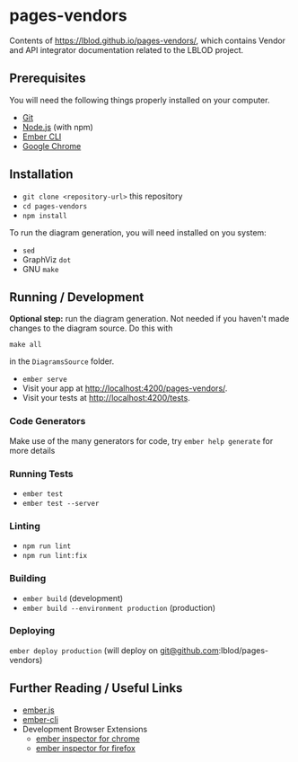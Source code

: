 # pages-vendors

Contents of https://lblod.github.io/pages-vendors/, which contains Vendor and API integrator documentation related to the LBLOD project.
## Prerequisites

You will need the following things properly installed on your computer.

* [Git](https://git-scm.com/)
* [Node.js](https://nodejs.org/) (with npm)
* [Ember CLI](https://cli.emberjs.com/release/)
* [Google Chrome](https://google.com/chrome/)

## Installation

* `git clone <repository-url>` this repository
* `cd pages-vendors`
* `npm install`

To run the diagram generation, you will need installed on you system:

* `sed`
* GraphViz `dot`
* GNU `make`

## Running / Development

**Optional step:** run the diagram generation. Not needed if you haven't made
changes to the diagram source. Do this with

  `make all`

in the `DiagramsSource` folder.

* `ember serve`
* Visit your app at [http://localhost:4200/pages-vendors/](http://localhost:4200/pages-vendors/).
* Visit your tests at [http://localhost:4200/tests](http://localhost:4200/tests).

### Code Generators

Make use of the many generators for code, try `ember help generate` for more details

### Running Tests

* `ember test`
* `ember test --server`

### Linting

* `npm run lint`
* `npm run lint:fix`

### Building

* `ember build` (development)
* `ember build --environment production` (production)

### Deploying

`ember deploy production` (will deploy on git@github.com:lblod/pages-vendors)

## Further Reading / Useful Links

* [ember.js](https://emberjs.com/)
* [ember-cli](https://cli.emberjs.com/release/)
* Development Browser Extensions
  * [ember inspector for chrome](https://chrome.google.com/webstore/detail/ember-inspector/bmdblncegkenkacieihfhpjfppoconhi)
  * [ember inspector for firefox](https://addons.mozilla.org/en-US/firefox/addon/ember-inspector/)

